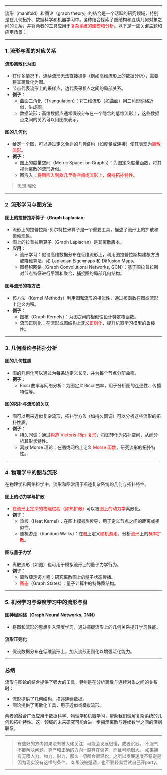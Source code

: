 
---

流形（manifold）和图论（graph theory）的结合是一个活跃的研究领域，特别是在几何拓扑、数据科学和机器学习中。这种结合探索了图结构和连续几何对象之间的关系，并将两者的工具应用于<span style="color:rgb(255, 0, 0)">复杂系统的建模和分析</span>。以下是一些关键主题和应用场景：

---

### 1. **流形与图的对应关系**
#### 流形离散化为图
- 在许多情况下，连续流形无法直接操作（例如高维流形上的数据分析），需要将其离散化为图。
- 节点代表流形上的采样点，边代表采样点之间的局部关系。
- **例子**：
  - 曲面三角化（Triangulation）：将二维流形（如曲面）用三角形网格近似，生成图。
  - 数据流形：高维数据点通常假设分布在一个隐含的低维流形上，这些数据点之间的关系可以用图来表示。

#### 图的几何化
- 给定一个图，可以通过定义合适的几何结构（如度量或连接）使其表现为<span style="color:rgb(255, 0, 0)">离散流形</span>。
- **例子**：
  - 图上的度量空间（Metric Spaces on Graphs）：为图定义度量函数，将其视为离散的流形近似。
  - 图嵌入：<span style="color:rgb(255, 0, 0)">将图嵌入到欧几里得空间或流形上，保持拓扑特性。</span>

> 思想
> 理论

---

### 2. **流形学习与图方法**
#### 图上的拉普拉斯算子（Graph Laplacian）
- 流形上的拉普拉斯-贝尔特拉米算子是一个重要工具，描述了流形上的扩散和振动现象。
- 图上的拉普拉斯算子（Graph Laplacian）是其离散版本。
- **应用**：
  - 流形学习：假设高维数据分布在低维流形上，利用图拉普拉斯构建核方法或降维算法，如 Laplacian Eigenmaps 和 Diffusion Maps。
  - 图卷积网络（Graph Convolutional Networks, GCN）：基于图拉普拉斯对节点特征进行平滑和聚合，捕捉图的局部几何结构。

#### 图与流形的核方法
- 核方法（Kernel Methods）利用图和流形的相似性，通过核函数在图或流形上定义内积。
- **例子**：
  - 图核（Graph Kernels）：为图之间的相似性设计特定核函数。
  - 流形正则化：在流形或图结构上定义<span style="color:rgb(255, 0, 0)">正则化</span>，提升机器学习模型的鲁棒性。

---

### 3. **几何图论与拓扑分析**
#### 图的几何性质
- 图的几何化可以通过为每条边定义长度，并为每个节点分配曲率。
- **例子**：
  - Ricci 曲率与网络分析：为图定义 Ricci 曲率，用于分析图的连通性、传播特性等。

#### 图的拓扑与流形的关联
- 图可以用来近似复杂流形，拓扑学方法（如持久同调）可以分析这些流形的拓扑性质。
- **例子**：
  - 持久同调：通过<span style="color:rgb(255, 0, 0)">构造 Vietoris-Rips 复形</span>，将图转化为拓扑空间，从而分析其形状特性。
  - 离散 Morse 理论：在图或网格上定义<span style="color:rgb(255, 0, 0)"> Morse 函数</span>，研究流形的拓扑特性。

---

### 4. **物理学中的图与流形**
在物理学和网络科学中，流形和图常用于描述复杂系统的几何与拓扑特性。

#### 图上的动力学与扩散
- <span style="color:rgb(255, 0, 0)">在流形上定义的物理过程（如热扩散）</span>可以被<span style="color:rgb(255, 0, 0)">图上的动力学</span>离散化。
- **例子**：
  - 热核（Heat Kernel）：在图上模拟热传导，用于定义节点之间的距离或相似性。
  - 随机游走（Random Walks）：在<span style="color:rgb(255, 0, 0)">图</span>上定义<span style="color:rgb(255, 0, 0)">随机游走</span>，分析<span style="color:rgb(255, 0, 0)">流形</span>上的<span style="color:rgb(255, 0, 0)">概率扩散</span>。

#### 图与量子力学
- 离散流形（如图）也可用于模拟流形上的量子力学行为。
- **例子**：
  - 离散薛定谔方程：研究离散图上的量子状态传播。
  - <span style="color:rgb(255, 0, 0)">图态</span>（Graph States）：量子计算中的特殊图结构。

---

### 5. **机器学习与深度学习中的流形与图**
#### 图神经网络（Graph Neural Networks, GNN）
- 将图和流形的思想引入深度学习，通过捕捉流形上的几何关系提升学习性能。

#### 流形正则化
- 假设数据分布在低维流形上，加入流形正则化以增强泛化能力。

---

### 总结
流形与图论的结合提供了强大的工具，特别是在分析离散与连续对象之间的关系时：
- 流形提供了几何结构，描述连续数据。
- 图论提供了离散化工具，用于近似或模拟流形。

两者的融合广泛应用于数据科学、物理学和机器学习，帮助我们理解复杂系统的几何和拓扑特性。这一领域的未来研究可能会进一步揭示离散与连续数学之间的深刻联系。

---

> 有些好的方向如果没有被大佬关注，可能会发展很慢，或者沉寂。
> 不服气不能解决问题。尊严和正确的方向一般存在偏差，而且可能很大。
> 如果拥有无限人力、物力、财力，那么一切都会很轻松。之所以发展速度不稳定是因为现实没有这样的条件。
> 如果没被邀请，也不要轻易尝试自己开party。

---





